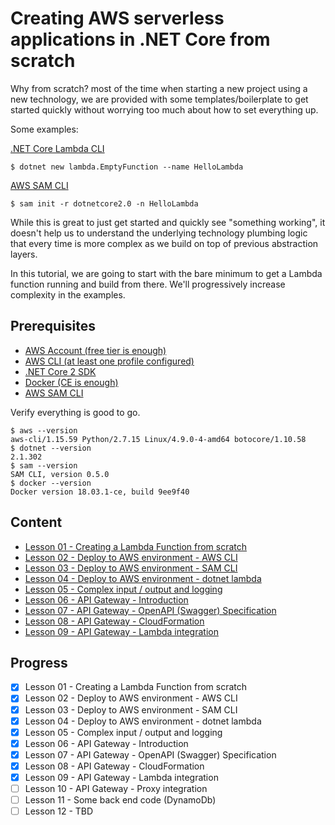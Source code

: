 # Creating AWS serverless applications in .NET Core from scratch

Why from scratch? most of the time when starting a new project using a new technology, we are provided with some templates/boilerplate to get started quickly without worrying too much about how to set everything up.

Some examples:

[.NET Core Lambda CLI](https://docs.aws.amazon.com/lambda/latest/dg/lambda-dotnet-coreclr-deployment-package.html)

```shell
$ dotnet new lambda.EmptyFunction --name HelloLambda
```

[AWS SAM CLI](https://github.com/awslabs/aws-sam-cli)

```shell
$ sam init -r dotnetcore2.0 -n HelloLambda
```

While this is great to just get started and quickly see "something working", it doesn't help us to understand the underlying technology plumbing logic that every time is more complex as we build on top of previous abstraction layers. 

In this tutorial, we are going to start with the bare minimum to get a Lambda function running and build from there. We'll progressively increase complexity in the examples.

## Prerequisites

* [AWS Account (free tier is enough)](https://aws.amazon.com/free/)
* [AWS CLI (at least one profile configured)](https://docs.aws.amazon.com/cli/latest/userguide/installing.html)
* [.NET Core 2 SDK](https://www.microsoft.com/net/download)
* [Docker (CE is enough)](https://www.docker.com/community-edition#/download)
* [AWS SAM CLI](https://github.com/awslabs/aws-sam-cli)

Verify everything is good to go.

```shell
$ aws --version
aws-cli/1.15.59 Python/2.7.15 Linux/4.9.0-4-amd64 botocore/1.10.58
$ dotnet --version
2.1.302
$ sam --version
SAM CLI, version 0.5.0
$ docker --version
Docker version 18.03.1-ce, build 9ee9f40
```

## Content

* [Lesson 01 - Creating a Lambda Function from scratch](lesson-01/)
* [Lesson 02 - Deploy to AWS environment - AWS CLI](lesson-02/)
* [Lesson 03 - Deploy to AWS environment - SAM CLI](lesson-03/)
* [Lesson 04 - Deploy to AWS environment - dotnet lambda](lesson-04/)
* [Lesson 05 - Complex input / output and logging](lesson-05/)
* [Lesson 06 - API Gateway - Introduction](lesson-06/)
* [Lesson 07 - API Gateway - OpenAPI (Swagger) Specification](lesson-07/)
* [Lesson 08 - API Gateway - CloudFormation](lesson-08/)
* [Lesson 09 - API Gateway - Lambda integration](lesson-09/)

## Progress

- [x] Lesson 01 - Creating a Lambda Function from scratch
- [x] Lesson 02 - Deploy to AWS environment - AWS CLI
- [x] Lesson 03 - Deploy to AWS environment - SAM CLI
- [x] Lesson 04 - Deploy to AWS environment - dotnet lambda
- [x] Lesson 05 - Complex input / output and logging
- [x] Lesson 06 - API Gateway - Introduction
- [x] Lesson 07 - API Gateway - OpenAPI (Swagger) Specification
- [x] Lesson 08 - API Gateway - CloudFormation
- [x] Lesson 09 - API Gateway - Lambda integration
- [ ] Lesson 10 - API Gateway - Proxy integration
- [ ] Lesson 11 - Some back end code (DynamoDb)
- [ ] Lesson 12 - TBD
